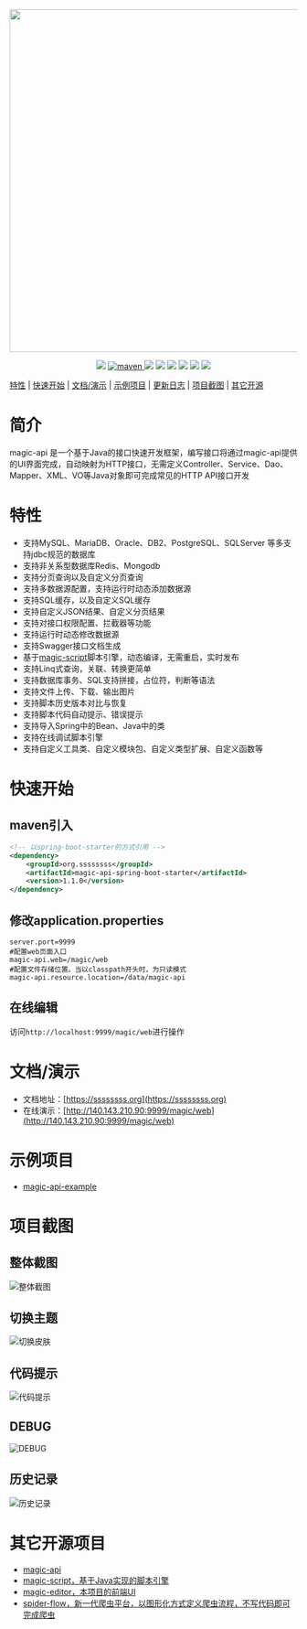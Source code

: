 <p align="center">
    <img src="https://images.gitee.com/uploads/images/2020/0516/214347_61254f60_297689.png" width="600">
</p>
<p align="center">
    <a target="_blank" href="https://www.oracle.com/technetwork/java/javase/downloads/index.html"><img src="https://img.shields.io/badge/JDK-1.8+-green.svg" /></a>
    <a href="https://search.maven.org/search?q=g:org.ssssssss%20AND%20a:magic-api">
        <img alt="maven" src="https://img.shields.io/maven-central/v/org.ssssssss/magic-api.svg?style=flat-square">
    </a>
    <a target="_blank" href="https://www.ssssssss.org"><img src="https://img.shields.io/badge/Docs-latest-blue.svg"/></a>
    <a target="_blank" href="https://github.com/ssssssss-team/magic-api/releases"><img src="https://img.shields.io/github/v/release/ssssssss-team/magic-api?logo=github"></a>
    <a target="_blank" href='https://gitee.com/ssssssss-team/magic-api'><img src="https://gitee.com/ssssssss-team/magic-api/badge/star.svg?theme=white" /></a>
    <a target="_blank" href='https://github.com/ssssssss-team/magic-api'><img src="https://img.shields.io/github/stars/ssssssss-team/magic-api.svg?style=social"/></a>
    <a target="_blank" href="LICENSE"><img src="https://img.shields.io/:license-MIT-blue.svg"></a>
    <a target="_blank" href="https://shang.qq.com/wpa/qunwpa?idkey=10faa4cf9743e0aa379a72f2ad12a9e576c81462742143c8f3391b52e8c3ed8d"><img src="https://img.shields.io/badge/QQ群-720832964-blue"></a>
</p>

[特性](#特性) | [快速开始](#快速开始) | [文档/演示](#文档演示) | [示例项目](#示例项目) | <a target="_blank" href="http://ssssssss.org/changelog.html">更新日志</a> | [项目截图](#项目截图) | [其它开源](#其它开源项目)

# 简介

magic-api 是一个基于Java的接口快速开发框架，编写接口将通过magic-api提供的UI界面完成，自动映射为HTTP接口，无需定义Controller、Service、Dao、Mapper、XML、VO等Java对象即可完成常见的HTTP API接口开发

# 特性
- 支持MySQL、MariaDB、Oracle、DB2、PostgreSQL、SQLServer 等多支持jdbc规范的数据库
- 支持非关系型数据库Redis、Mongodb
- 支持分页查询以及自定义分页查询
- 支持多数据源配置，支持运行时动态添加数据源
- 支持SQL缓存，以及自定义SQL缓存
- 支持自定义JSON结果、自定义分页结果
- 支持对接口权限配置、拦截器等功能
- 支持运行时动态修改数据源
- 支持Swagger接口文档生成
- 基于[magic-script](https://gitee.com/ssssssss-team/magic-script)脚本引擎，动态编译，无需重启，实时发布
- 支持Linq式查询，关联、转换更简单
- 支持数据库事务、SQL支持拼接，占位符，判断等语法
- 支持文件上传、下载、输出图片
- 支持脚本历史版本对比与恢复
- 支持脚本代码自动提示、错误提示
- 支持导入Spring中的Bean、Java中的类
- 支持在线调试脚本引擎
- 支持自定义工具类、自定义模块包、自定义类型扩展、自定义函数等

# 快速开始

## maven引入
```xml
<!-- 以spring-boot-starter的方式引用 -->
<dependency>
	<groupId>org.ssssssss</groupId>
    <artifactId>magic-api-spring-boot-starter</artifactId>
    <version>1.1.0</version>
</dependency>
```
## 修改application.properties

```properties
server.port=9999
#配置web页面入口
magic-api.web=/magic/web
#配置文件存储位置。当以classpath开头时，为只读模式
magic-api.resource.location=/data/magic-api
```

## 在线编辑
访问`http://localhost:9999/magic/web`进行操作

# 文档/演示

- 文档地址：[https://ssssssss.org](https://ssssssss.org)
- 在线演示：[http://140.143.210.90:9999/magic/web](http://140.143.210.90:9999/magic/web)

# 示例项目

- [magic-api-example](https://gitee.com/ssssssss-team/magic-api-example)

# 项目截图

## 整体截图
![整体截图](https://images.gitee.com/uploads/images/2020/1220/143206_a056da00_297689.png "full.png")
## 切换主题
![切换皮肤](https://images.gitee.com/uploads/images/2020/1220/143305_955ad124_297689.png "skin.png")
## 代码提示
![代码提示](https://images.gitee.com/uploads/images/2020/1220/143322_966caf97_297689.gif "completion.gif")
## DEBUG
![DEBUG](https://images.gitee.com/uploads/images/2020/1220/143340_b2d83a49_297689.gif "debug.gif")
## 历史记录
![历史记录](https://images.gitee.com/uploads/images/2020/1220/143412_d8414820_297689.png "version.png")

# 其它开源项目
- [magic-api](https://gitee.com/ssssssss-team/magic-api)
- [magic-script，基于Java实现的脚本引擎](https://gitee.com/ssssssss-team/magic-script)
- [magic-editor，本项目的前端UI](https://gitee.com/ssssssss-team/magic-editor)
- [spider-flow，新一代爬虫平台，以图形化方式定义爬虫流程，不写代码即可完成爬虫](https://gitee.com/ssssssss-team/spider-flow)